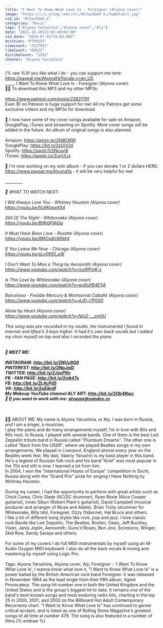 ```yaml
---
title: "I Want To Know What Love Is - Foreigner (Alyona cover)"
image: "https:\/\/i.ytimg.com\/vi\/Nt2au5OeH_k\/hqdefault.jpg"
vid_id: "Nt2au5OeH_k"
categories: "Music"
tags: ["Alyona Yarushina","Alyona cover","Aly"]
date: "2021-10-28T23:03:49+03:00"
vid_date: "2019-07-01T16:03:08Z"
duration: "PT5M15S"
viewcount: "3127581"
likeCount: "69522"
dislikeCount: "1352"
channel: "Alyona Yarushina"
---
```

{% raw %}If you like what I do - you can support me here: <a rel="nofollow" target="blank" href="https://paypal.me/AlyonaYa?locale.x=en_US">https://paypal.me/AlyonaYa?locale.x=en_US</a><br />_____ I Want To Know What Love Is - Foreigner (Alyona cover)<br />🙌🏼 To download this MP3 and my other MP3s:<br /><br /><a rel="nofollow" target="blank" href="https://www.patreon.com/posts/23821791">https://www.patreon.com/posts/23821791</a><br />Even $1 on Patreon is huge support for me! All my Patrons get some exclusive videos and my MP3s for download.<br /> <br />🎤 I now have some of my cover songs available for sale on Amazon, GooglePlay, iTunes and streaming on Spotify.  More cover songs will be added in the future.  An album of original songs is also planned.<br /><br />Amazon:       <a rel="nofollow" target="blank" href="https://amzn.to/2NiBO8W">https://amzn.to/2NiBO8W</a><br />GooglePlay: <a rel="nofollow" target="blank" href="https://bit.ly/2zGjV24">https://bit.ly/2zGjV24</a><br />Spotify:         <a rel="nofollow" target="blank" href="https://spoti.fi/2Ncuvj6">https://spoti.fi/2Ncuvj6</a><br />iTunes:          <a rel="nofollow" target="blank" href="https://apple.co/2unULjx">https://apple.co/2unULjx</a><br /><br />🎨 I'm now working on my solo album - if you can donate 1 or 2 dollars HERE: <a rel="nofollow" target="blank" href="https://www.paypal.me/AlyonaYa">https://www.paypal.me/AlyonaYa</a> - it will be very helpful for me!<br /><br />__________<br /><br />🎵 WHAT TO WATCH NEXT: <br /><br />I Will Always Love You - Whitney Houston (Alyona cover)<br /><a rel="nofollow" target="blank" href="https://youtu.be/hUiIKpoeX54">https://youtu.be/hUiIKpoeX54</a><br /><br />Still Of The Night - Whitesnake (Alyona cover)<br /><a rel="nofollow" target="blank" href="https://youtu.be/Bi9tQFi8jQg">https://youtu.be/Bi9tQFi8jQg</a><br /><br />It Must Have Been Love - Roxette (Alyona cover)<br /><a rel="nofollow" target="blank" href="https://youtu.be/8MOxdU4tNA4">https://youtu.be/8MOxdU4tNA4</a><br /><br />If You Leave Me Now - Chicago (Alyona cover)<br /><a rel="nofollow" target="blank" href="https://youtu.be/sLv0955_p9I">https://youtu.be/sLv0955_p9I</a><br /><br />I Don't Want To Miss a Thing by Aerosmith (Alyona cover)<br /><a rel="nofollow" target="blank" href="https://www.youtube.com/watch?v=rcz9fPzjK-s">https://www.youtube.com/watch?v=rcz9fPzjK-s</a><br /><br />Is This Love by Whitesnake (Alyona cover)<br /><a rel="nofollow" target="blank" href="https://www.youtube.com/watch?v=ws9uPB4E1jA">https://www.youtube.com/watch?v=ws9uPB4E1jA</a><br /><br />Barcelona - Freddie Mercury &amp; Montserrat Caballé (Alyona cover)<br /><a rel="nofollow" target="blank" href="https://www.youtube.com/watch?v=4JEj-i7P0S0">https://www.youtube.com/watch?v=4JEj-i7P0S0</a><br /><br />Alone by Heart (Alyona cover)<br /><a rel="nofollow" target="blank" href="https://www.youtube.com/watch?v=NiU2-__zm5U">https://www.youtube.com/watch?v=NiU2-__zm5U</a><br /><br />This song was pre-recorded in my studio, the instrumental I found in internet and lifted it 3 keys higher. It had it's own back vocals but I added my choir myself on top and also I recorded the piano. <br />_______________________________________________<br /><br />💌 MEET ME: <br />   <br />INSTAGRAM:                                  <a rel="nofollow" target="blank" href="http://bit.ly/2NUy9Q9">http://bit.ly/2NUy9Q9</a><br />PINTEREST:                                   <a rel="nofollow" target="blank" href="http://bit.ly/2NpJgiD">http://bit.ly/2NpJgiD</a><br />TWITTER:                                        <a rel="nofollow" target="blank" href="http://bit.ly/2JseP9n">http://bit.ly/2JseP9n</a><br />FB - FAN PAGE:                              <a rel="nofollow" target="blank" href="http://bit.ly/2vik47s">http://bit.ly/2vik47s</a><br />FB:                                                    <a rel="nofollow" target="blank" href="http://bit.ly/2L4cPd5">http://bit.ly/2L4cPd5</a><br />VK:                                                    <a rel="nofollow" target="blank" href="http://bit.ly/2uEiknR">http://bit.ly/2uEiknR</a><br />My Makeup YouTube channel ALY ART: <a rel="nofollow" target="blank" href="http://bit.ly/2Ob4Nwc">http://bit.ly/2Ob4Nwc</a><br />🏦 If you want to work with me: alvayar@yandex.ru<br />________________________________________________<br /><br /><br />🙋🏼 ABOUT ME: My name is Alyona Yarushina, or Aly. I was born in Russia, and I am a singer, a musician, <br />I play the piano and do many arrangements myself, I’m in love with 80s and 90s rock. In Russia, I played with several bands. One of them is the best Led Zeppelin tribute band in Russia called &quot;Plumbum Dreams&quot;.  The other one is called &quot;Back from the USSR&quot;, where we played Beatles songs in my own arrangements. We played in Liverpool, England almost every year on the Beatles week fest.  My dad, Valeriy Yarushin is my bass player in this band. He's a legend of Russian folk-rock and his band “Ariel” was most popular in the 70s and still is now.  I learned a lot from him.<br />In 2004, I won the “International Hopes of Europe” competition in Sochi, Russia along with the “Grand Prix” prize for singing I Have Nothing by Whitney Houston.<br /><br />During my career, I had the opportunity to perform with great artists such as Chick Corea, Chris Slade (AC/DC drummer), Ryan Roxie (Alice Cooper guitarist), Innes Sibun (Robert Plant's guitarist), David Campbell (musical producer and arranger of Muse and Adele), Brian Tichy (drummer for Whitesnake, Billy Idol, Foreigner, Ozzy Osborne), Hal Bruce and others. <br />I like a lot of different song styles like rock, pop and jazz. I love classic rock.Bands like Led Zeppelin, The Beatles, Boston, Oasis, Jeff Buckley, Vixen, Janis Joplin, Aerosmith, Guns'n'Roses, Bon Jovi, Scorpions, Winger, Skid Row, Sandy Saraya and others.<br /><br />For some of my covers I do full MIDI instrumentals by myself using an M-Audio Oxygen MIDI keyboard. I also do all the back vocals &amp; mixing and mastering by myself using Logic Pro. <br /><br />Tags: Alyona Yarushina, Alyona cover, Aly, Foreigner - 'I Want To Know What Love Is', I wanna know what love it, &quot;I Want to Know What Love Is&quot; is a power ballad by the British-American rock band Foreigner. It was released in November 1984 as the lead single from their fifth album, Agent Provocateur. The song hit number one in both the United Kingdom and the United States and is the group's biggest hit to date. It remains one of the band's best-known songs and most enduring radio hits, charting in the top 25 in 2000, 2001, and 2002 on the Billboard Hot Adult Contemporary Recurrents chart. &quot;I Want to Know What Love Is&quot; has continued to garner critical acclaim, and is listed as one of Rolling Stone Magazine's greatest songs of all time at number 479. The song is also featured in a number of films.{% endraw %}
